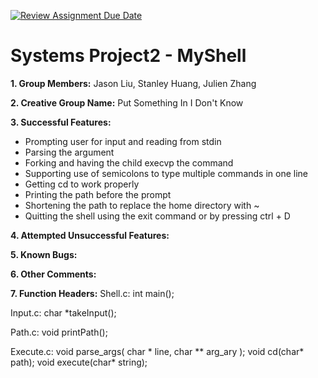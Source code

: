[![Review Assignment Due Date](https://classroom.github.com/assets/deadline-readme-button-22041afd0340ce965d47ae6ef1cefeee28c7c493a6346c4f15d667ab976d596c.svg)](https://classroom.github.com/a/Tfg6waJb)
# Systems Project2 - MyShell

**1. Group Members:** Jason Liu, Stanley Huang, Julien Zhang

**2. Creative Group Name:** Put Something In I Don't Know

**3. Successful Features:** 
- Prompting user for input and reading from stdin
- Parsing the argument
- Forking and having the child execvp the command
- Supporting use of semicolons to type multiple commands in one line
- Getting cd to work properly
- Printing the path before the prompt
- Shortening the path to replace the home directory with ~
- Quitting the shell using the exit command or by pressing ctrl + D

**4. Attempted Unsuccessful Features:**

**5. Known Bugs:**

**6. Other Comments:**

**7. Function Headers:**
Shell.c:
int main();

Input.c:
char *takeInput();

Path.c:
void printPath();

Execute.c:
void parse_args( char * line, char ** arg_ary );
void cd(char* path);
void execute(char* string);
